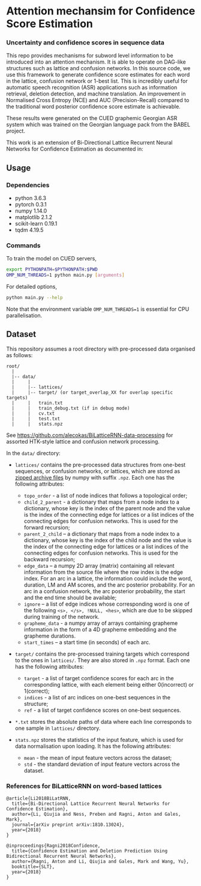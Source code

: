 # Attention mechansim for Confidence Score Estimation
### Uncertainty and confidence scores in sequence data

This repo provides mechanisms for subword level information to be introduced into an attention mechanism. It is able to operate on DAG-like structures such as lattice and confusion networks. In this source code, we use this framework to generate confidence score estimates for each word in the  lattice, confusion network or 1-best list. This is incredibly useful for automatic speech recognition (ASR) applications such as information retrieval, deletion detection, and machine translation. An improvement in Normalised Cross Entropy (NCE) and AUC (Precision-Recall) compared to the traditional word posterior confidence score estimate is achievable. 

These results were generated on the CUED graphemic Georgian ASR system which was trained on the Georgian language pack from the BABEL project.


This work is an extension of Bi-Directional Lattice Recurrent Neural Networks for Confidence Estimation as documented in:

## Usage

### Dependencies

* python 3.6.3
* pytorch 0.3.1
* numpy 1.14.0
* matplotlib 2.1.2
* scikit-learn 0.19.1
* tqdm 4.19.5

### Commands

To train the model on CUED servers,

```bash
export PYTHONPATH=$PYTHONPATH:$PWD
OMP_NUM_THREADS=1 python main.py [arguments]
```

For detailed options,

```bash
python main.py --help
```

Note that the environment variable `OMP_NUM_THREADS=1` is essential for CPU parallelisation.

## Dataset

This repository assumes a root directory with pre-processed data organised as follows:

```plaintext
root/
  |
  |-- data/
  |     |
  |     |-- lattices/
  |     |-- target/ (or target_overlap_XX for overlap specific targets)
  |     |   train.txt
  |     |   train_debug.txt (if in debug mode)
  |     |   cv.txt
  |     |   test.txt
  |     |   stats.npz
```

See https://github.com/alecokas/BiLatticeRNN-data-processing for assorted HTK-style lattice and confusion network processing.

In the `data/` directory:

* `lattices/` contains the pre-processed data structures from one-best sequences, or confusion networks, or lattices, which are stored as [zipped archive files](https://docs.scipy.org/doc/numpy-1.14.0/reference/generated/numpy.savez.html) by numpy with suffix `.npz`. Each one has the following attributes:
  * `topo_order` - a list of node indices that follows a topological order;
  * `child_2_parent` - a dictionary that maps from a node index to a dictionary, whose key is the index of the parent node and the value is the index of the connecting edge for lattices or a list indices of the connecting edges for confusion networks. This is used for the forward recursion;
  * `parent_2_child` – a dictionary that maps from a node index to a dictionary, whose key is the index of the child node and the value is the index of the connecting edge for lattices or a list indices of the connecting edges for confusion networks. This is used for the backward recursion;
  * `edge_data` – a numpy 2D array (matrix) containing all relevant information from the source file where the row index is the edge index. For an arc in a lattice, the information could include the word, duration, LM and AM scores, and the arc posterior probability. For an arc in a confusion network, the arc posterior probability, the start and the end time should be available;
  * `ignore` – a list of edge indices whose corresponding word is one of the following `<s>, </s>, !NULL, <hes>`, which are due to be skipped during training of the network.
  * `grapheme_data` - a numpy array of arrays containing grapheme information in the form of a 4D grapheme embedding and the grapheme durations.
  * `start_times` – a start time (in seconds) of each arc.

* `target/` contains the pre-processed training targets which correspond to the ones in `lattices/`. They are also stored in `.npz` format. Each one has the following attributes:
  * `target` - a list of target confidence scores for each arc in the corresponding lattice, with each element being either 0(incorrect) or 1(correct);
  * `indices` - a list of arc indices on one-best sequences in the structure;
  * `ref` - a list of target confidence scores on one-best sequences.

* `*.txt` stores the absolute paths of data where each line corresponds to one sample in `lattices/` directory.

* `stats.npz` stores the statistics of the input feature, which is used for data normalisation upon loading. It has the following attributes:
  * `mean` - the mean of input feature vectors across the dataset;
  * `std` - the standard deviation of input feature vectors across the dataset.

### References for BiLatticeRNN on word-based lattices

```plaintext
@article{Li2018BiLatRNN,
  title={Bi-Directional Lattice Recurrent Neural Networks for Confidence Estimation},
  author={Li, Qiujia and Ness, Preben and Ragni, Anton and Gales, Mark},
  journal={arXiv preprint arXiv:1810.13024},
  year={2018}
}

@inproceedings{Ragni2018Confidence,
  title={Confidence Estimation and Deletion Prediction Using Bidirectional Recurrent Neural Networks},
  author={Ragni, Anton and Li, Qiujia and Gales, Mark and Wang, Yu},
  booktitle={SLT},
  year={2018}
}
```

